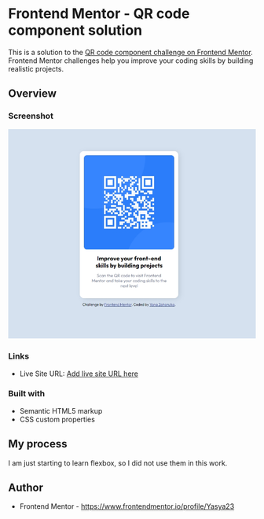 # Frontend Mentor - QR code component solution

This is a solution to the [QR code component challenge on Frontend Mentor](https://www.frontendmentor.io/challenges/qr-code-component-iux_sIO_H). Frontend Mentor challenges help you improve your coding skills by building realistic projects.

## Overview

### Screenshot

![](./screenshot/screenshot.jpg)

### Links

- Live Site URL: [Add live site URL here](https://charming-youtiao-269a1e.netlify.app/)

### Built with

- Semantic HTML5 markup
- CSS custom properties

## My process

I am just starting to learn flexbox, so I did not use them in this work.

## Author

- Frontend Mentor - https://www.frontendmentor.io/profile/Yasya23
